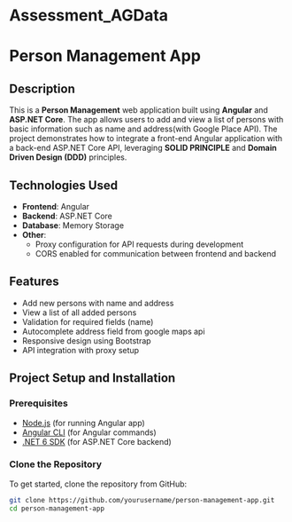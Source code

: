 # Assessment_AGData
# Person Management App

## Description

This is a **Person Management** web application built using **Angular** and **ASP.NET Core**. The app allows users to add and view a list of persons with basic information such as name and address(with Google Place API). The project demonstrates how to integrate a front-end Angular application with a back-end ASP.NET Core API, leveraging **SOLID PRINCIPLE** and **Domain Driven Design (DDD)** principles.

## Technologies Used

- **Frontend**: Angular
- **Backend**: ASP.NET Core
- **Database**: Memory Storage
- **Other**: 
  - Proxy configuration for API requests during development
  - CORS enabled for communication between frontend and backend

## Features

- Add new persons with name and address
- View a list of all added persons
- Validation for required fields (name)
- Autocomplete address field from google maps api
- Responsive design using Bootstrap
- API integration with proxy setup

## Project Setup and Installation

### Prerequisites

- [Node.js](https://nodejs.org/) (for running Angular app)
- [Angular CLI](https://angular.io/guide/setup-local) (for Angular commands)
- [.NET 6 SDK](https://dotnet.microsoft.com/download) (for ASP.NET Core backend)

### Clone the Repository

To get started, clone the repository from GitHub:

```bash
git clone https://github.com/yourusername/person-management-app.git
cd person-management-app
